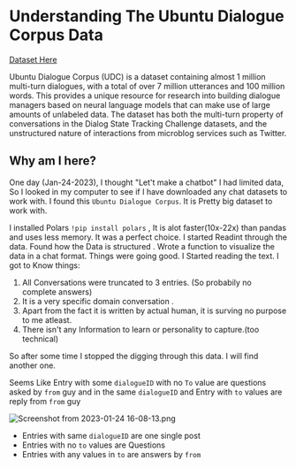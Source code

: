 

# Understanding The Ubuntu Dialogue Corpus Data

[Dataset Here](https://paperswithcode.com/dataset/ubuntu-dialogue-corpus#:~:text=Ubuntu%20Dialogue%20Corpus%20(UDC)%20is,large%20amounts%20of%20unlabeled%20data.)

Ubuntu Dialogue Corpus (UDC) is a dataset containing almost 1 million multi-turn dialogues, with a total of over 7 million utterances and 100 million words. This provides a unique resource for research into building dialogue managers based on neural language models that can make use of large amounts of unlabeled data. The dataset has both the multi-turn property of conversations in the Dialog State Tracking Challenge datasets, and the unstructured nature of interactions from microblog services such as Twitter.

## Why am I here?

One day (Jan-24-2023), I thought "Let't make a chatbot" I had limited data, So I looked in my computer to see if I have downloaded any chat datasets to work with. I found this `Ubuntu Dialogue Corpus`. It is Pretty big dataset to work with.

I installed Polars `!pip install polars` , It is alot faster(10x-22x) than pandas and uses less memory. It was a perfect choice. I started Readint through the data.
Found how the Data is structured . Wrote a function to visualize the data in a chat format. Things were going good. I Started reading the text. I got to Know things:

1. All Conversations were truncated to 3 entries. (So probabily no complete answers)
2. It is a very specific domain conversation .
3. Apart from the fact it is written by actual human, it is surving no purpose to me atleast.
4. There isn't any Information to learn or personality to capture.(too technical)

So after some time I stopped the digging through this data. I will find another one.

Seems Like Entry with some `dialogueID` with no `To` value are questions asked by `from` guy and in the same `dialogueID` and Entry with `to` values are reply from `from` guy

![Screenshot from 2023-01-24 16-08-13.png](attachment:1eed13f6-6f44-426f-83a0-edd339dd6961.png)

* Entries with same `dialogueID` are one  single post
* Entries with no `to` values are Questions
* Entries with any values in `to` are answers by `from`